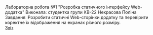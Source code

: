 Лабораторна робота №1 "Розробка статичного інтерфейсу Web-додатка"
Виконала: студентка групи КВ-22 Некрасова Поліна<br>
Завдання: Розробити статичні Web-сторінки додатку та перевірити коректне їх відображення на екранах різного розміру.<br>
[Звіт](https://docs.google.com/document/d/11E8PfCZLHtrbkCuI9Mv-tyzcNjv4alq95S8X1yvdrF4/edit?usp=sharing)